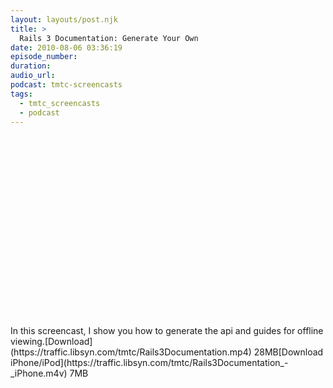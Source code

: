 ```yaml
---
layout: layouts/post.njk
title: >
  Rails 3 Documentation: Generate Your Own
date: 2010-08-06 03:36:19
episode_number:
duration:
audio_url:
podcast: tmtc-screencasts
tags:
  - tmtc_screencasts
  - podcast
---
```


<object classid="clsid:d27cdb6e-ae6d-11cf-96b8-444553540000" width="540" height="304" codebase="https://download.macromedia.com/pub/shockwave/cabs/flash/swflash.cab#version=6,0,40,0"><param name="allowfullscreen" value="true">

<param name="allowscriptaccess" value="always">
<param name="src" value="https://vimeo.com/moogaloop.swf?clip_id=13916618&amp;server=vimeo.com&amp;show_title=0&amp;show_byline=0&amp;show_portrait=0&amp;color=00ADEF&amp;fullscreen=1&amp;autoplay=0&amp;loop=0">
<embed type="application/x-shockwave-flash" width="540" height="304" src="https://vimeo.com/moogaloop.swf?clip_id=13916618&amp;server=vimeo.com&amp;show_title=0&amp;show_byline=0&amp;show_portrait=0&amp;color=00ADEF&amp;fullscreen=1&amp;autoplay=0&amp;loop=0" allowscriptaccess="always" allowfullscreen="true"></embed></object>In this screencast, I show you how to generate the api and guides for offline viewing.<!--more-->[Download](https://traffic.libsyn.com/tmtc/Rails3Documentation.mp4) 28MB[Download iPhone/iPod](https://traffic.libsyn.com/tmtc/Rails3Documentation_-_iPhone.m4v) 7MB
